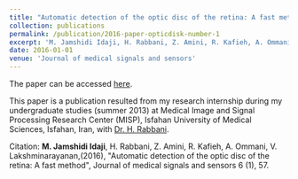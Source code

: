 ```yaml
---
title: "Automatic detection of the optic disc of the retina: A fast method"
collection: publications
permalink: /publication/2016-paper-opticdisk-number-1
excerpt: 'M. Jamshidi Idaji, H. Rabbani, Z. Amini, R. Kafieh, A. Ommani, V. Lakshminarayanan'
date: 2016-01-01
venue: 'Journal of medical signals and sensors'
---
```


The paper can be accessed [here](https://www.ncbi.nlm.nih.gov/pmc/articles/PMC4786964/).

This paper is a publication resulted from my research internship during my undergraduate studies (summer 2013) at Medical Image and Signal Processing Research Center (MISP), Isfahan University of Medical Sciences, Isfahan, Iran, with [Dr. H. Rabbani](https://sites.google.com/site/hosseinrabbanikhorasgani/home).

Citation: <b>M. Jamshidi Idaji</b>, H. Rabbani, Z. Amini, R. Kafieh, A. Ommani, V. Lakshminarayanan,(2016), "Automatic detection of the optic disc of the retina: A fast method", Journal of medical signals and sensors 6 (1), 57.

